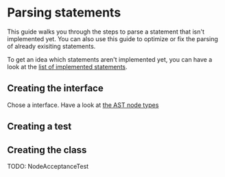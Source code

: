 # Parsing statements

This guide walks you through the steps to parse a statement that isn't implemented yet.
You can also use this guide to optimize or fix the parsing of already exisiting statements.

To get an idea which statements aren't implemented yet, you can have a look at the [list of implemented statements](/docs/implemented-statements.md).


## Creating the interface

Chose a interface. Have a look at [the AST node types](/docs/ast-node-types.md)

## Creating a test

## Creating the class

TODO: NodeAcceptanceTest
